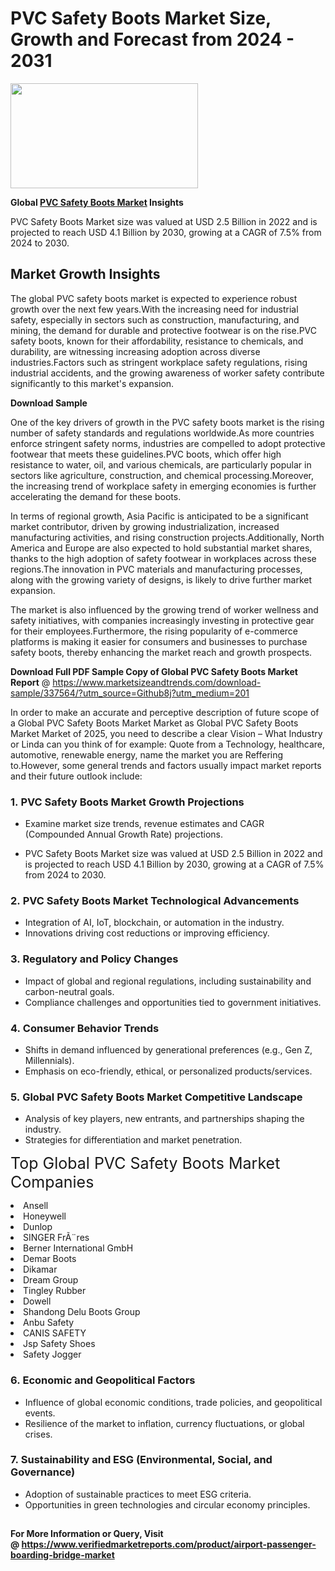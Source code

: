 <H1>PVC Safety Boots Market Size, Growth and Forecast from 2024 - 2031</H1><img class="aligncenter size-medium wp-image-584254" src="https://thirdeyenews.in/wp-content/uploads/2024/09/Global-Market-Research-300x168.jpeg" alt="" width="300" height="168" /><p><strong>Global&nbsp;<a href="https://www.marketsizeandtrends.com/download-sample/337564/?utm_source=Github8j?utm_medium=201">PVC Safety Boots Market</a> Insights</strong></p><p>PVC Safety Boots Market size was valued at USD 2.5 Billion in 2022 and is projected to reach USD 4.1 Billion by 2030, growing at a CAGR of 7.5% from 2024 to 2030.</p><p><h2>Market Growth Insights</h2> <p>The global PVC safety boots market is expected to experience robust growth over the next few years.With the increasing need for industrial safety, especially in sectors such as construction, manufacturing, and mining, the demand for durable and protective footwear is on the rise.PVC safety boots, known for their affordability, resistance to chemicals, and durability, are witnessing increasing adoption across diverse industries.Factors such as stringent workplace safety regulations, rising industrial accidents, and the growing awareness of worker safety contribute significantly to this market's expansion.</p> <p><strong>Download Sample</strong></p> <p>One of the key drivers of growth in the PVC safety boots market is the rising number of safety standards and regulations worldwide.As more countries enforce stringent safety norms, industries are compelled to adopt protective footwear that meets these guidelines.PVC boots, which offer high resistance to water, oil, and various chemicals, are particularly popular in sectors like agriculture, construction, and chemical processing.Moreover, the increasing trend of workplace safety in emerging economies is further accelerating the demand for these boots.</p> <p>In terms of regional growth, Asia Pacific is anticipated to be a significant market contributor, driven by growing industrialization, increased manufacturing activities, and rising construction projects.Additionally, North America and Europe are also expected to hold substantial market shares, thanks to the high adoption of safety footwear in workplaces across these regions.The innovation in PVC materials and manufacturing processes, along with the growing variety of designs, is likely to drive further market expansion.</p> <p>The market is also influenced by the growing trend of worker wellness and safety initiatives, with companies increasingly investing in protective gear for their employees.Furthermore, the rising popularity of e-commerce platforms is making it easier for consumers and businesses to purchase safety boots, thereby enhancing the market reach and growth prospects.</p> <p><span class=""><strong>Download Full PDF Sample Copy of Global PVC Safety Boots Market Report</strong> @ <a href="https://www.marketsizeandtrends.com/download-sample/337564/?utm_source=Github8j?utm_medium=201" target="_blank">https://www.marketsizeandtrends.com/download-sample/337564/?utm_source=Github8j?utm_medium=201</a></span></p><p>In order to make an accurate and perceptive description of future scope of a Global&nbsp;PVC Safety Boots Market Market as Global&nbsp;PVC Safety Boots Market Market of 2025, you need to describe a clear Vision &ndash; What Industry or Linda can you think of for example: Quote from a Technology, healthcare, automotive, renewable energy, name the market you are Reffering to.However, some general trends and factors usually impact market reports and their future outlook include:</p><h3>1.&nbsp;<strong>PVC Safety Boots Market Growth Projections</strong></h3><ul><li>Examine market size trends, revenue estimates and CAGR (Compounded Annual Growth Rate) projections.</li><li><p>PVC Safety Boots Market size was valued at USD 2.5 Billion in 2022 and is projected to reach USD 4.1 Billion by 2030, growing at a CAGR of 7.5% from 2024 to 2030.</p></li></ul><h3>2.&nbsp;<strong>PVC Safety Boots Market Technological Advancements</strong></h3><ul><li>Integration of AI, IoT, blockchain, or automation in the industry.</li><li>Innovations driving cost reductions or improving efficiency.</li></ul><h3>3.&nbsp;<strong>Regulatory and Policy Changes</strong></h3><ul><li>Impact of global and regional regulations, including sustainability and carbon-neutral goals.</li><li>Compliance challenges and opportunities tied to government initiatives.</li></ul><h3>4.&nbsp;<strong>Consumer Behavior Trends</strong></h3><ul><li>Shifts in demand influenced by generational preferences (e.g., Gen Z, Millennials).</li><li>Emphasis on eco-friendly, ethical, or personalized products/services.</li></ul><h3>5.&nbsp;<strong>Global PVC Safety Boots Market Competitive Landscape</strong></h3><ul><li>Analysis of key players, new entrants, and partnerships shaping the industry.</li><li>Strategies for differentiation and market penetration.</li></ul><p data-pm-slice="1 1 []"><span style="color: inherit; font-family: inherit; font-size: 25px;">Top Global PVC Safety Boots Market Companies</span></p><div class="" data-test-id=""><p><li>Ansell</li><li> Honeywell</li><li> Dunlop</li><li> SINGER FrÃ¨res</li><li> Berner International GmbH</li><li> Demar Boots</li><li> Dikamar</li><li> Dream Group</li><li> Tingley Rubber</li><li> Dowell</li><li> Shandong Delu Boots Group</li><li> Anbu Safety</li><li> CANIS SAFETY</li><li> Jsp Safety Shoes</li><li> Safety Jogger</li></p></div><h3>6.&nbsp;<strong>Economic and Geopolitical Factors</strong></h3><ul><li>Influence of global economic conditions, trade policies, and geopolitical events.</li><li>Resilience of the market to inflation, currency fluctuations, or global crises.</li></ul><h3>7.&nbsp;<strong>Sustainability and ESG (Environmental, Social, and Governance)</strong></h3><ul><li>Adoption of sustainable practices to meet ESG criteria.</li><li>Opportunities in green technologies and circular economy principles.</li></ul><h2><strong style="font-size: 14px;">For More Information or Query, Visit @&nbsp;</strong><a style="background-color: #ffffff; font-size: 14px;" href="https://www.marketsizeandtrends.com/report/pvc-safety-boots-market/" target="_blank">https://www.verifiedmarketreports.com/product/airport-passenger-boarding-bridge-market</a></h2>